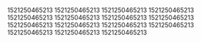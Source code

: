 1521250465213
1521250465213
1521250465213
1521250465213
1521250465213
1521250465213
1521250465213
1521250465213
1521250465213
1521250465213
1521250465213
1521250465213
1521250465213
1521250465213
1521250465213